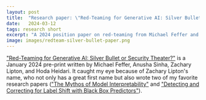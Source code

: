 ```yaml
---
layout: post
title:  "Research paper: \"Red-Teaming for Generative AI: Silver Bullet or Security Theater?\""
date:   2024-03-12
tags: research short
excerpt: "A 2024 position paper on red-teaming from Michael Feffer and others at CMU."
image: images/redteam-silver-bullet-paper.png
---
```


["Red-Teaming for Generative AI: Silver Bullet or Security Theater?"](https://arxiv.org/abs/2401.15897) is a January 2024 pre-print written by Michael Feffer, Anusha Sinha, Zachary Lipton, and Hoda Heidari. It caught my eye because of Zachary Lipton's name, who not only has a great first name but also wrote two of my favorite research papers (["The Mythos of Model Interpretability"](https://arxiv.org/abs/1606.03490) and ["Detecting and Correcting for Label Shift with Black Box Predictors"](https://arxiv.org/abs/1802.03916)).

